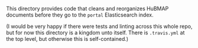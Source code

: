 This directory provides code that cleans and reorganizes HuBMAP documents
before they go to the `portal` Elasticsearch index.

(I would be very happy if there were tests and linting across this whole repo, but for now this directory is a kingdom unto itself.
There is `.travis.yml` at the top level, but otherwise this is self-contained.)
